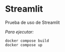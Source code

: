 # Streamlit
Prueba de uso de Streamlit

*Para ejecutar:*

```(bash)
docker compose build
docker compose up
```